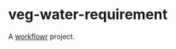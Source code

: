 # veg-water-requirement

A [workflowr][] project.

[workflowr]: https://github.com/jdblischak/workflowr
